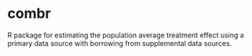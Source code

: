 # combr

R package for estimating the population average treatment effect using a primary data source with borrowing from supplemental data sources.
